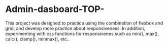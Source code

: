 # Admin-dasboard-TOP-
This project was designed to practice using the combination of flexbox and grid, and develop more practice about responsiveness.
In addition, experimenting with css functions for responsivenes such as min(), max(), calc(), clamp(),
minmax(), etc..